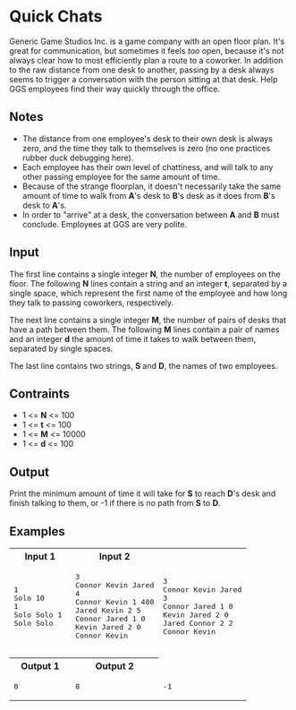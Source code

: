 # Quick Chats

Generic Game Studios Inc. is a game company with an open floor plan. It's great for communication, but sometimes it feels *too* open, because it's not always clear how to most efficiently plan a route to a coworker. In addition to the raw distance from one desk to another, passing by a desk always seems to trigger a conversation with the person sitting at that desk. Help GGS employees find their way quickly through the office.

## Notes

- The distance from one employee's desk to their own desk is always zero, and the time they talk to themselves is zero (no one practices rubber duck debugging here).
- Each employee has their own level of chattiness, and will talk to any other passing employee for the same amount of time.
- Because of the strange floorplan, it doesn't necessarily take the same amount of time to walk from  **A**'s  desk to  **B**'s  desk as it does from  **B**'s  desk to  **A**'s.
- In order to "arrive" at a desk, the conversation between  **A**  and  **B**  must conclude. Employees at GGS are very polite.

## Input

The first line contains a single integer  **N**, the number of employees on the floor. The following  **N** lines contain a string and an integer  **t**, separated by a single space, which represent the first name of the employee and how long they talk to passing coworkers, respectively.

The next line contains a single integer  **M**, the number of pairs of desks that have a path between them. The following  **M**  lines contain a pair of names and an integer  **d**  the amount of time it takes to walk between them, separated by single spaces.

The last line contains two strings,  **S**  and  **D**, the names of two employees.

## Contraints

- 1 <= **N** <= 100
- 1 <= **t** <= 100
- 1 <= **M** <= 10000
- 1 <= **d** <= 100

## Output

Print the minimum amount of time it will take for  **S**  to reach  **D**'s  desk and finish talking to them, or -1 if there is no path from  **S**  to  **D**.


## Examples

<table>
    <tr>
        <th>Input 1</th>
        <th>Input 2</th>
    </tr>
    <tr>
        <td>
            <pre>
1
Solo 10
1
Solo Solo 1
Solo Solo
            </pre>
        </td>
        <td>
            <pre>
3
Connor Kevin Jared
4
Connor Kevin 1 480
Jared Kevin 2 5
Connor Jared 1 0
Kevin Jared 2 0
Connor Kevin
            </pre>
        </td>
        <td>
            <pre>
3
Connor Kevin Jared
3
Connor Jared 1 0
Kevin Jared 2 0
Jared Connor 2 2
Connor Kevin
            </pre>
        </td>
    </tr>
    <tr>
        <th>Output 1</th>
        <th>Output 2</th>
    </tr>
    <tr>
        <td>
            <pre>0</pre>
        </td>
        <td>
            <pre>8</pre>
        </td>
        <td>
            <pre>-1</pre>
        </td>
    </tr>

</table>
